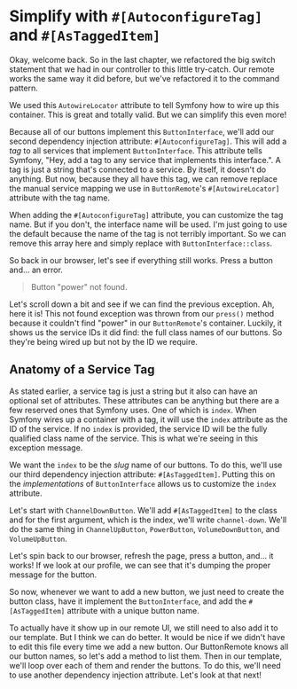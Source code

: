 # Simplify with `#[AutoconfigureTag]` and `#[AsTaggedItem]`

Okay, welcome back. So in the last chapter, we refactored the big switch statement that
we had in our controller to this little try-catch. Our remote works the same way it did
before, but we've refactored it to the command pattern.

We used this `AutowireLocator` attribute to tell Symfony how to wire up this
container. This is great and totally valid. But we can simplify this even more!

Because all of our buttons implement this `ButtonInterface`, we'll add our second
dependency injection attribute: `#[AutoconfigureTag]`. This will add a _tag_ to all services that
implement `ButtonInterface`. This attribute tells Symfony, "Hey, add a tag to any service
that implements this interface.". A tag is just a string that's connected to a service.
By itself, it doesn't do anything. But now, because they all have this tag, we can remove
replace the manual service mapping we use in `ButtonRemote`'s `#[AutowireLocator]` attribute
with the tag name.

When adding the `#[AutoconfigureTag]` attribute, you can customize the tag name. But if you
don't, the interface name will be used. I'm just going to use the default
because the name of the tag is not terribly important. So we can remove this array here and
simply replace with `ButtonInterface::class`.

So back in our browser, let's see if everything still works. Press a button and... an error.

> Button "power" not found.

Let's scroll down a bit and see if we can find the previous exception. Ah, here it is!
This not found exception was thrown from our `press()` method because it couldn't find
"power" in our `ButtonRemote`'s container. Luckily, it shows us the service IDs it did find: the full
class names of our buttons. So they're being wired up but not by the ID we require.

## Anatomy of a Service Tag

As stated earlier, a service tag is just a string but it also can have an optional set
of attributes. These attributes can be anything but there are a few reserved ones that
Symfony uses. One of which is `index`. When Symfony wires up a container with a tag, it
will use the `index` attribute as the ID of the service. If no `index` is provided, the
service ID will be the fully qualified class name of the service. This is what we're seeing
in this exception message.

We want the `index` to be the _slug_ name of our buttons. To do this, we'll use our third
dependency injection attribute: `#[AsTaggedItem]`. Putting this on the _implementations_
of `ButtonInterface` allows us to customize the `index` attribute.

Let's start with `ChannelDownButton`. We'll add `#[AsTaggedItem]` to the class and
for the first argument, which is the index, we'll write `channel-down`. We'll do the 
same thing in `ChannelUpButton`, `PowerButton`, `VolumeDownButton`, and `VolumeUpButton`.

Let's spin back to our browser, refresh the page, press a button, and... it works! If we
look at our profile, we can see that it's dumping the proper message for the button.

So now, whenever we want to add a new button, we just need to create the button class,
have it implement the `ButtonInterface`, and add the `#[AsTaggedItem]` attribute with
a unique button name.

To actually have it show up in our remote UI, we still need to also add it to our template.
But I think we can do better. It would be nice if we didn't have to edit this file every
time we add a new button. Our ButtonRemote knows all our button names, so let's add a
method to list them. Then in our template, we'll loop over each of them and render the
buttons. To do this, we'll need to use another dependency injection attribute. Let's
look at that next!
